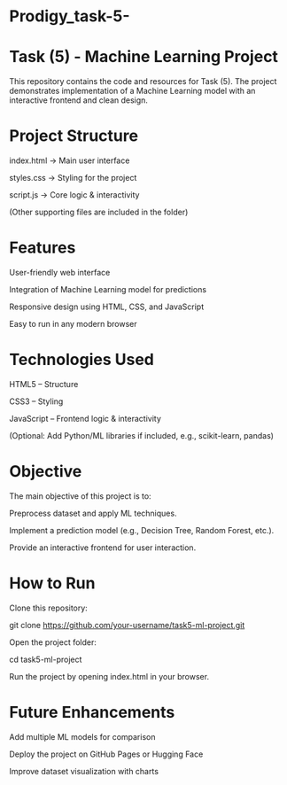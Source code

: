 # Prodigy_task-5-
# Task (5) - Machine Learning Project 

This repository contains the code and resources for Task (5). The project demonstrates implementation of a Machine Learning model with an interactive frontend and clean design.

# Project Structure

index.html → Main user interface

styles.css → Styling for the project

script.js → Core logic & interactivity

(Other supporting files are included in the folder)

# Features

User-friendly web interface

Integration of Machine Learning model for predictions

Responsive design using HTML, CSS, and JavaScript

Easy to run in any modern browser

# Technologies Used

HTML5 – Structure

CSS3 – Styling

JavaScript – Frontend logic & interactivity

(Optional: Add Python/ML libraries if included, e.g., scikit-learn, pandas)

# Objective

The main objective of this project is to:

Preprocess dataset and apply ML techniques.

Implement a prediction model (e.g., Decision Tree, Random Forest, etc.).

Provide an interactive frontend for user interaction.

# How to Run

Clone this repository:

git clone https://github.com/your-username/task5-ml-project.git


Open the project folder:

cd task5-ml-project


Run the project by opening index.html in your browser.

# Future Enhancements

Add multiple ML models for comparison

Deploy the project on GitHub Pages or Hugging Face

Improve dataset visualization with charts

